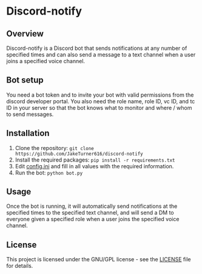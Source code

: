 # Discord-notify

## Overview
Discord-notify is a Discord bot that sends notifications at any number of specified times and can also send a message to a text channel when a user joins a specified voice channel.

## Bot setup
You need a bot token and to invite your bot with valid permissions from the discord developer portal. You also need the role name, role ID, vc ID, and tc ID in your server so that the bot knows what to monitor and where / whom to send messages.

## Installation
1. Clone the repository: 
`git clone https://github.com/JakeTurner616/discord-notify`
3. Install the required packages: 
`pip install -r requirements.txt`
5. Edit [config.ini](https://github.com/JakeTurner616/discord-notify/blob/main/config.ini) and fill in all values with the required information.
6. Run the bot: 
`python bot.py`

## Usage
Once the bot is running, it will automatically send notifications at the specified times to the specified text channel, and will send a DM to everyone given a specified role when a user joins the specified voice channel.

## License
This project is licensed under the GNU/GPL license - see the [LICENSE](https://github.com/JakeTurner616/discord-notify/blob/main/LICENSE) file for details.
